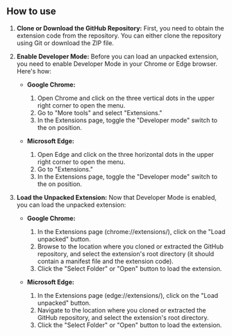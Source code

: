 ## How to use

1. **Clone or Download the GitHub Repository:**
   First, you need to obtain the extension code from the repository. You can either clone the repository using Git or download the ZIP file.

2. **Enable Developer Mode:**
   Before you can load an unpacked extension, you need to enable Developer Mode in your Chrome or Edge browser. Here's how:

   - **Google Chrome:**
     1. Open Chrome and click on the three vertical dots in the upper right corner to open the menu.
     2. Go to "More tools" and select "Extensions."
     3. In the Extensions page, toggle the "Developer mode" switch to the on position.

   - **Microsoft Edge:**
     1. Open Edge and click on the three horizontal dots in the upper right corner to open the menu.
     2. Go to "Extensions."
     3. In the Extensions page, toggle the "Developer mode" switch to the on position.

3. **Load the Unpacked Extension:**
   Now that Developer Mode is enabled, you can load the unpacked extension:

   - **Google Chrome:**
     1. In the Extensions page (chrome://extensions/), click on the "Load unpacked" button.
     2. Browse to the location where you cloned or extracted the GitHub repository, and select the extension's root directory (it should contain a manifest file and the extension code).
     3. Click the "Select Folder" or "Open" button to load the extension.

   - **Microsoft Edge:**
     1. In the Extensions page (edge://extensions/), click on the "Load unpacked" button.
     2. Navigate to the location where you cloned or extracted the GitHub repository, and select the extension's root directory.
     3. Click the "Select Folder" or "Open" button to load the extension.